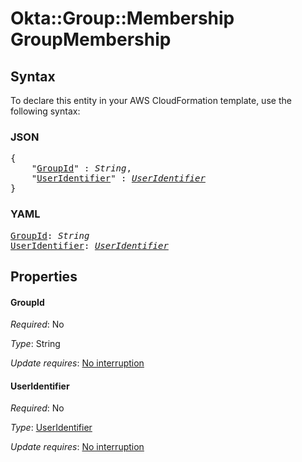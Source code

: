 # Okta::Group::Membership GroupMembership

## Syntax

To declare this entity in your AWS CloudFormation template, use the following syntax:

### JSON

<pre>
{
    "<a href="#groupid" title="GroupId">GroupId</a>" : <i>String</i>,
    "<a href="#useridentifier" title="UserIdentifier">UserIdentifier</a>" : <i><a href="useridentifier.md">UserIdentifier</a></i>
}
</pre>

### YAML

<pre>
<a href="#groupid" title="GroupId">GroupId</a>: <i>String</i>
<a href="#useridentifier" title="UserIdentifier">UserIdentifier</a>: <i><a href="useridentifier.md">UserIdentifier</a></i>
</pre>

## Properties

#### GroupId

_Required_: No

_Type_: String

_Update requires_: [No interruption](https://docs.aws.amazon.com/AWSCloudFormation/latest/UserGuide/using-cfn-updating-stacks-update-behaviors.html#update-no-interrupt)

#### UserIdentifier

_Required_: No

_Type_: <a href="useridentifier.md">UserIdentifier</a>

_Update requires_: [No interruption](https://docs.aws.amazon.com/AWSCloudFormation/latest/UserGuide/using-cfn-updating-stacks-update-behaviors.html#update-no-interrupt)

